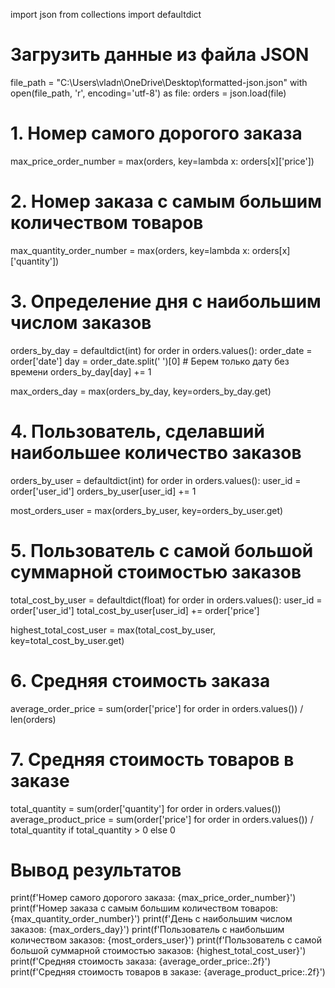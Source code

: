 import json
from collections import defaultdict

# Загрузить данные из файла JSON
file_path = "C:\\Users\\vladn\\OneDrive\\Desktop\\formatted-json.json"
with open(file_path, 'r', encoding='utf-8') as file:
    orders = json.load(file)

# 1. Номер самого дорогого заказа
max_price_order_number = max(orders, key=lambda x: orders[x]['price'])

# 2. Номер заказа с самым большим количеством товаров
max_quantity_order_number = max(orders, key=lambda x: orders[x]['quantity'])

# 3. Определение дня с наибольшим числом заказов
orders_by_day = defaultdict(int)
for order in orders.values():
    order_date = order['date']
    day = order_date.split(' ')[0]  # Берем только дату без времени
    orders_by_day[day] += 1

max_orders_day = max(orders_by_day, key=orders_by_day.get)

# 4. Пользователь, сделавший наибольшее количество заказов
orders_by_user = defaultdict(int)
for order in orders.values():
    user_id = order['user_id']
    orders_by_user[user_id] += 1

most_orders_user = max(orders_by_user, key=orders_by_user.get)

# 5. Пользователь с самой большой суммарной стоимостью заказов
total_cost_by_user = defaultdict(float)
for order in orders.values():
    user_id = order['user_id']
    total_cost_by_user[user_id] += order['price']

highest_total_cost_user = max(total_cost_by_user, key=total_cost_by_user.get)

# 6. Средняя стоимость заказа
average_order_price = sum(order['price'] for order in orders.values()) / len(orders)

# 7. Средняя стоимость товаров в заказе
total_quantity = sum(order['quantity'] for order in orders.values())
average_product_price = sum(order['price'] for order in orders.values()) / total_quantity if total_quantity > 0 else 0

# Вывод результатов
print(f'Номер самого дорогого заказа: {max_price_order_number}')
print(f'Номер заказа с самым большим количеством товаров: {max_quantity_order_number}')
print(f'День с наибольшим числом заказов: {max_orders_day}')
print(f'Пользователь с наибольшим количеством заказов: {most_orders_user}')
print(f'Пользователь с самой большой суммарной стоимостью заказов: {highest_total_cost_user}')
print(f'Средняя стоимость заказа: {average_order_price:.2f}')
print(f'Средняя стоимость товаров в заказе: {average_product_price:.2f}')
